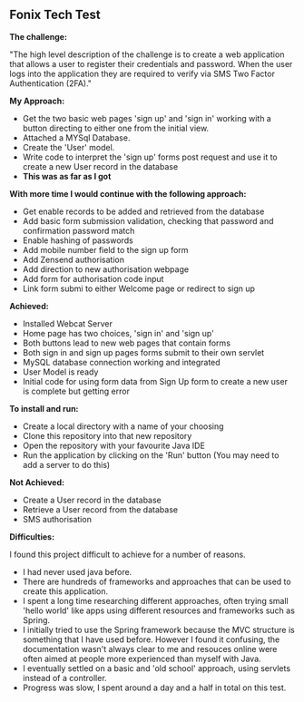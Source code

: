 ## Fonix Tech Test

**The challenge:**

"The high level description of the challenge is to create a web application that allows a user to register their credentials and password. When the user logs into the application they are required to verify via SMS Two Factor Authentication (2FA)."

**My Approach:**

- Get the two basic web pages 'sign up' and 'sign in' working with a button directing to either one from the initial view.
- Attached a MYSql Database.
- Create the 'User' model.
- Write code to interpret the 'sign up' forms post request and use it to create a new User record in the database
- **This was as far as I got**

**With more time I would continue with the following approach:**

- Get enable records to be added and retrieved from the database
- Add basic form submission validation, checking that password and confirmation password match
- Enable hashing of passwords
- Add mobile number field to the sign up form
- Add Zensend authorisation
- Add direction to new authorisation webpage
- Add form for authorisation code input
- Link form submi to either Welcome page or redirect to sign up



**Achieved:**

- Installed Webcat Server
- Home page has two choices, 'sign in' and 'sign up'
- Both buttons lead to new web pages that contain forms
- Both sign in and sign up pages forms submit to their own servlet
- MySQL database connection working and integrated
- User Model is ready
- Initial code for using form data from Sign Up form to create a new user is complete but getting error

**To install and run:**

- Create a local directory with a name of your choosing
- Clone this repository into that new repository
- Open the repository with your favourite Java IDE
- Run the application by clicking on the 'Run' button (You may need to add a server to do this)

**Not Achieved:**

- Create a User record in the database
- Retrieve a User record from the database
- SMS authorisation

**Difficulties:**

I found this project difficult to achieve for a number of reasons.

- I had never used java before.
- There are hundreds of frameworks and approaches that can be used to create this application.
- I spent a long time researching different approaches, often trying small 'hello world' like apps using different resources and frameworks such as Spring.
- I initially tried to use the Spring framework because the MVC structure is something that I have used before. However I found it confusing, the documentation wasn't always clear to me and resouces online were often aimed at people more experienced than myself with Java.
- I eventually settled on a basic and 'old school' approach, using servlets instead of a controller.
- Progress was slow, I spent around a day and a half in total on this test.
